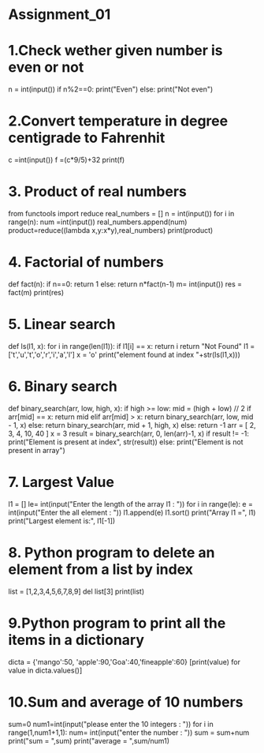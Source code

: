 # Assignment_01
# 1.Check wether given number is even or not
n = int(input())
if n%2==0:
  print("Even")
else:
  print("Not even")
 
 
 

 # 2.Convert temperature in degree centigrade to Fahrenhit
c =int(input())
f =(c*9/5)+32
print(f)





 # 3. Product of real numbers
from functools import reduce
real_numbers = []
n = int(input())
for i in range(n):
  num =int(input())
  real_numbers.append(num)
product=reduce((lambda x,y:x*y),real_numbers)
print(product)


# 4. Factorial of numbers
def fact(n):
 if n==0:
    return 1
 else:
    return n*fact(n-1)
m= int(input())
res = fact(m)
print(res)

# 5. Linear search
def ls(l1, x):
   for i in range(len(l1)):
      if l1[i] == x:
         return i
   return "Not Found"
l1 = ['t','u','t','o','r','i','a','l']
x = 'o'
print("element found at index "+str(ls(l1,x)))


# 6. Binary search
 def binary_search(arr, low, high, x):
    if high >= low:
        mid = (high + low) // 2
        if arr[mid] == x:
            return mid
        elif arr[mid] > x:
            return binary_search(arr, low, mid - 1, x)
        else:
            return binary_search(arr, mid + 1, high, x)
    else:
        return -1
arr = [ 2, 3, 4, 10, 40 ]
x = 3
result = binary_search(arr, 0, len(arr)-1, x)
if result != -1:
    print("Element is present at index", str(result))
else:
    print("Element is not present in array")
    
    
 # 7. Largest Value
 l1 = []
le= int(input("Enter the length of the array l1       :       "))
for i in range(le):
  e = int(input("Enter the all element     :                   "))
  l1.append(e)
l1.sort()
print("Array l1  =",   l1)
print("Largest element is:", l1[-1])



 # 8. Python program to delete an element from a list by index
list = [1,2,3,4,5,6,7,8,9]
del list[3]
print(list)

 # 9.Python program to print all the items in a dictionary
 dicta = {'mango':50, 'apple':90,'Goa':40,'fineapple':60}
[print(value) for value in dicta.values()]



# 10.Sum and average of 10 numbers
sum=0
num1=int(input("please enter the 10 integers      :    "))
for i in range(1,num1+1,1):
  num= int(input("enter the number    :                "))
  sum = sum+num
print("sum  =   ",sum)
print("average   =    ",sum/num1)



